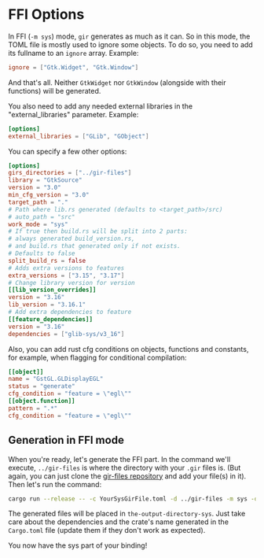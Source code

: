 # FFI Options

In FFI (`-m sys`) mode, `gir` generates as much as it can. So in this mode, the
TOML file is mostly used to ignore some objects. To do so, you need to add its
fullname to an `ignore` array. Example:

```toml
ignore = ["Gtk.Widget", "Gtk.Window"]
```

And that's all. Neither `GtkWidget` nor `GtkWindow` (alongside with their
functions) will be generated.

You also need to add any needed external libraries in the "external_libraries"
parameter. Example:

```toml
[options]
external_libraries = ["GLib", "GObject"]
```

You can specify a few other options:

```toml
[options]
girs_directories = ["../gir-files"]
library = "GtkSource"
version = "3.0"
min_cfg_version = "3.0"
target_path = "."
# Path where lib.rs generated (defaults to <target_path>/src)
# auto_path = "src"
work_mode = "sys"
# If true then build.rs will be split into 2 parts:
# always generated build_version.rs,
# and build.rs that generated only if not exists.
# Defaults to false
split_build_rs = false
# Adds extra versions to features
extra_versions = ["3.15", "3.17"]
# Change library version for version
[[lib_version_overrides]]
version = "3.16"
lib_version = "3.16.1"
# Add extra dependencies to feature
[[feature_dependencies]]
version = "3.16"
dependencies = ["glib-sys/v3_16"]
```

Also, you can add rust cfg conditions on objects, functions and constants, for
example, when flagging for conditional compilation:

```toml
[[object]]
name = "GstGL.GLDisplayEGL"
status = "generate"
cfg_condition = "feature = \"egl\""
[[object.function]]
pattern = ".*"
cfg_condition = "feature = \"egl\""
```

## Generation in FFI mode

When you're ready, let's generate the FFI part. In the command we'll execute,
`../gir-files` is where the directory with your `.gir` files is. (But again, you
can just clone the [gir-files repository](https://github.com/gtk-rs/gir-files)
and add your file(s) in it). Then let's run the command:

```sh
cargo run --release -- -c YourSysGirFile.toml -d ../gir-files -m sys -o the-output-directory-sys
```

The generated files will be placed in `the-output-directory-sys`. Just take care
about the dependencies and the crate's name generated in the `Cargo.toml` file
(update them if they don't work as expected).

You now have the sys part of your binding!
